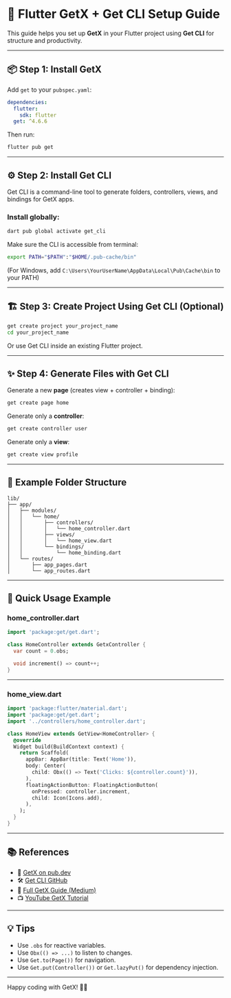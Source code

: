 
# 🚀 Flutter GetX + Get CLI Setup Guide

This guide helps you set up **GetX** in your Flutter project using **Get CLI** for structure and productivity.

---

## 📦 Step 1: Install GetX

Add `get` to your `pubspec.yaml`:

```yaml
dependencies:
  flutter:
    sdk: flutter
  get: ^4.6.6
```

Then run:

```bash
flutter pub get
```

---

## ⚙️ Step 2: Install Get CLI

Get CLI is a command-line tool to generate folders, controllers, views, and bindings for GetX apps.

### Install globally:

```bash
dart pub global activate get_cli
```

Make sure the CLI is accessible from terminal:

```bash
export PATH="$PATH":"$HOME/.pub-cache/bin"
```

(For Windows, add `C:\Users\YourUserName\AppData\Local\Pub\Cache\bin` to your PATH)

---

## 🏗️ Step 3: Create Project Using Get CLI (Optional)

```bash
get create project your_project_name
cd your_project_name
```

Or use Get CLI inside an existing Flutter project.

---

## ✨ Step 4: Generate Files with Get CLI

Generate a new **page** (creates view + controller + binding):

```bash
get create page home
```

Generate only a **controller**:

```bash
get create controller user
```

Generate only a **view**:

```bash
get create view profile
```

---

## 📁 Example Folder Structure

```
lib/
├── app/
│   ├── modules/
│   │   └── home/
│   │       ├── controllers/
│   │       │   └── home_controller.dart
│   │       ├── views/
│   │       │   └── home_view.dart
│   │       └── bindings/
│   │           └── home_binding.dart
│   └── routes/
│       ├── app_pages.dart
│       └── app_routes.dart
```

---

## 🚀 Quick Usage Example

### home_controller.dart

```dart
import 'package:get/get.dart';

class HomeController extends GetxController {
  var count = 0.obs;

  void increment() => count++;
}
```

---

### home_view.dart

```dart
import 'package:flutter/material.dart';
import 'package:get/get.dart';
import '../controllers/home_controller.dart';

class HomeView extends GetView<HomeController> {
  @override
  Widget build(BuildContext context) {
    return Scaffold(
      appBar: AppBar(title: Text('Home')),
      body: Center(
        child: Obx(() => Text('Clicks: ${controller.count}')),
      ),
      floatingActionButton: FloatingActionButton(
        onPressed: controller.increment,
        child: Icon(Icons.add),
      ),
    );
  }
}
```

---

## 📚 References

- 📘 [GetX on pub.dev](https://pub.dev/packages/get)
- 🛠 [Get CLI GitHub](https://github.com/jonataslaw/get_cli)
- 📖 [Full GetX Guide (Medium)](https://medium.com/flutter-community/getx-a-new-flutter-package-for-state-management-8b73eed67a0e)
- 📺 [YouTube GetX Tutorial](https://www.youtube.com/watch?v=CNpXbeI_slw)

---

## 💡 Tips

- Use `.obs` for reactive variables.
- Use `Obx(() => ...)` to listen to changes.
- Use `Get.to(Page())` for navigation.
- Use `Get.put(Controller())` or `Get.lazyPut()` for dependency injection.

---

Happy coding with GetX! 🎯🔥
